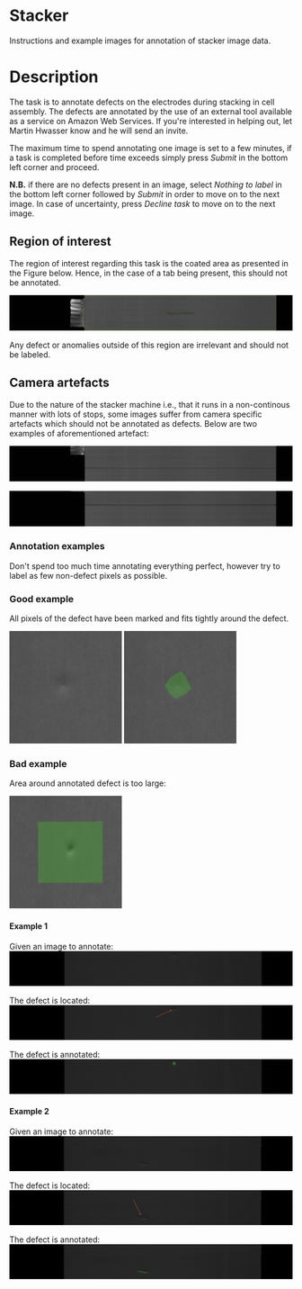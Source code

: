 # Stacker
Instructions and example images for annotation of stacker image data.

# Description

The task is to annotate defects on the electrodes during stacking in cell assembly. The defects are annotated by the use of an external tool available as a service on Amazon Web Services. If you're interested in helping out, let Martin Hwasser know and he will send an invite.

The maximum time to spend annotating one image is set to a few minutes, if a task is completed before time exceeds simply press _Submit_ in the bottom left corner and proceed.

__N.B.__ if there are no defects present in an image, select _Nothing to label_ in the bottom left corner followed by _Submit_ in order to move on to the next image. In case of uncertainty, press _Decline task_ to move on to the next image.

## Region of interest

The region of interest regarding this task is the coated area as presented in the Figure below. Hence, in the case of a tab being present, this should not be annotated.

![Region of interest](../images/stacker/roi.jpg)

Any defect or anomalies outside of this region are irrelevant and should not be labeled.

## Camera artefacts

Due to the nature of the stacker machine i.e., that it runs in a non-continous manner with lots of stops, some images suffer from camera specific artefacts which should not be annotated as defects. Below are two examples of aforementioned artefact:

![Artefact1](../images/stacker/artefact1.jpg)

![Artefact2](../images/stacker/artefact2.jpg)


### Annotation examples

Don't spend too much time annotating everything perfect, however try to label as few non-defect pixels as possible.

### Good example

All pixels of the defect have been marked and fits tightly around the defect.

<img src='../images/presser/anomaly-unannotated.png' width="200" height="200" /> <img src='../images/presser/anomaly-annotated.png' width="200" height="200" />

### Bad example

Area around annotated defect is too large:

<img src='../images/presser/bad-bbox/anomaly-bad-annotation.png' width="200" height="200" />

#### Example 1

Given an image to annotate:
![Example image](../images/stacker/unlabeled1.png)

The defect is located:
![Example image defect arrow](../images/stacker/unlabeled1-arrow.png)

The defect is annotated:
![Example image defect arrow](../images/stacker/labeled1.png)

#### Example 2

Given an image to annotate:
![Example image](../images/stacker/unlabeled2.png)

The defect is located:
![Example image defect arrow](../images/stacker/unlabeled2-arrow.png)

The defect is annotated:
![Example image defect arrow](../images/stacker/labeled2.png)
